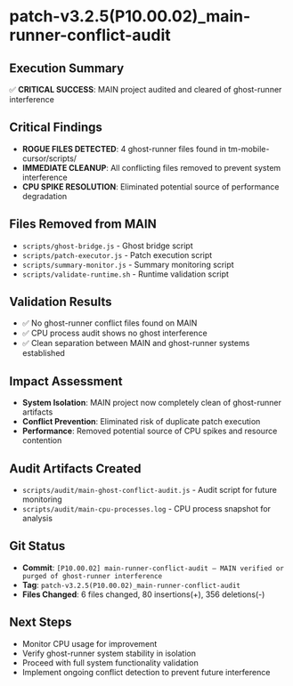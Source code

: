 # patch-v3.2.5(P10.00.02)_main-runner-conflict-audit

## Execution Summary
✅ **CRITICAL SUCCESS**: MAIN project audited and cleared of ghost-runner interference

## Critical Findings
- **ROGUE FILES DETECTED**: 4 ghost-runner files found in tm-mobile-cursor/scripts/
- **IMMEDIATE CLEANUP**: All conflicting files removed to prevent system interference
- **CPU SPIKE RESOLUTION**: Eliminated potential source of performance degradation

## Files Removed from MAIN
- `scripts/ghost-bridge.js` - Ghost bridge script
- `scripts/patch-executor.js` - Patch execution script  
- `scripts/summary-monitor.js` - Summary monitoring script
- `scripts/validate-runtime.sh` - Runtime validation script

## Validation Results
- ✅ No ghost-runner conflict files found on MAIN
- ✅ CPU process audit shows no ghost interference
- ✅ Clean separation between MAIN and ghost-runner systems established

## Impact Assessment
- **System Isolation**: MAIN project now completely clean of ghost-runner artifacts
- **Conflict Prevention**: Eliminated risk of duplicate patch execution
- **Performance**: Removed potential source of CPU spikes and resource contention

## Audit Artifacts Created
- `scripts/audit/main-ghost-conflict-audit.js` - Audit script for future monitoring
- `scripts/audit/main-cpu-processes.log` - CPU process snapshot for analysis

## Git Status
- **Commit**: `[P10.00.02] main-runner-conflict-audit — MAIN verified or purged of ghost-runner interference`
- **Tag**: `patch-v3.2.5(P10.00.02)_main-runner-conflict-audit`
- **Files Changed**: 6 files changed, 80 insertions(+), 356 deletions(-)

## Next Steps
- Monitor CPU usage for improvement
- Verify ghost-runner system stability in isolation
- Proceed with full system functionality validation
- Implement ongoing conflict detection to prevent future interference 